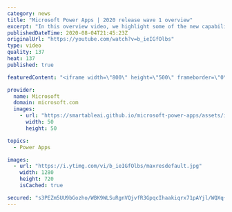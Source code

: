 ```yaml
---
category: news
title: "Microsoft Power Apps | 2020 release wave 1 overview"
excerpt: "In this overview video, we highlight some of the new capabilities included in the latest update to Microsoft Power Apps.      Here are the capabilities covered:     UI enhancements       • Save is always visible       • Chart formatting  Grid user experience enhancements       • Conditional search  "
publishedDateTime: 2020-08-04T21:45:23Z
originalUrl: "https://youtube.com/watch?v=b_ieIGfOlbs"
type: video
quality: 137
heat: 137
published: true

featuredContent: "<iframe width=\"800\" height=\"500\" frameborder=\"0\" src=\"https://www.youtube.com/embed/b_ieIGfOlbs\" allow=\"accelerometer; autoplay; encrypted-media; gyroscope; picture-in-picture\" allowfullscreen></iframe>"

provider:
  name: Microsoft
  domain: microsoft.com
  images:
    - url: "https://smartableai.github.io/microsoft-power-apps/assets/images/organizations/microsoft.com-50x50.jpg"
      width: 50
      height: 50

topics:
  - Power Apps

images:
  - url: "https://i.ytimg.com/vi/b_ieIGfOlbs/maxresdefault.jpg"
    width: 1280
    height: 720
    isCached: true

secured: "s3PEZm5UU9bGozho/WBK9WLSuRgnVQjvfR3GpqcIhaakiqrx71pAYjl/WQXq+plzbaIEYUfs6gNNbmD4dfEyXdTy8sfm0WEgUW76LGvfG9+TJELsh5vQqwqMo4Ezw6ISqf0/AgiiQA0S8gGA6mrqoU6GXqMWQNNDMnGuSC6WXYRrK8rDgrJooTMOKbL4sC1ISNPswTBrCX/LbC43j4H2z9Og6BefydpGvS/XdnrjItO1fTJiugnrU+2nzAqzMYHz1FI0RRjRueCq1m0dhZ/vbcNY+IqeUW2eWz0sgcDcqOtl6+6kLS5II9inhPPsdnRYtr32tj/6JgnAYrz787SjfpMxRdDoyApRNQzZWfYs9FB6KVF+INIYioG8h827inoEaxYtCUQe0TQsn8yECS+MLGCLja1fl82QKmxkhPeahtjXLD1DiEK6VN3xBxLpru+D;5JmDpUYj64GUUY5XXKlvvA=="
---
```


